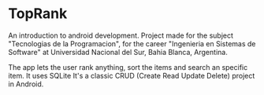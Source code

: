 # TopRank
An introduction to android development. 
Project made for the subject "Tecnologias de la Programacion", for the career "Ingenieria en Sistemas de Software" at Universidad Nacional del Sur, Bahia Blanca, Argentina.

The app lets the user rank anything, sort the items and search an specific item. It uses SQLite
It's a classic CRUD (Create Read Update Delete) project in Android.
